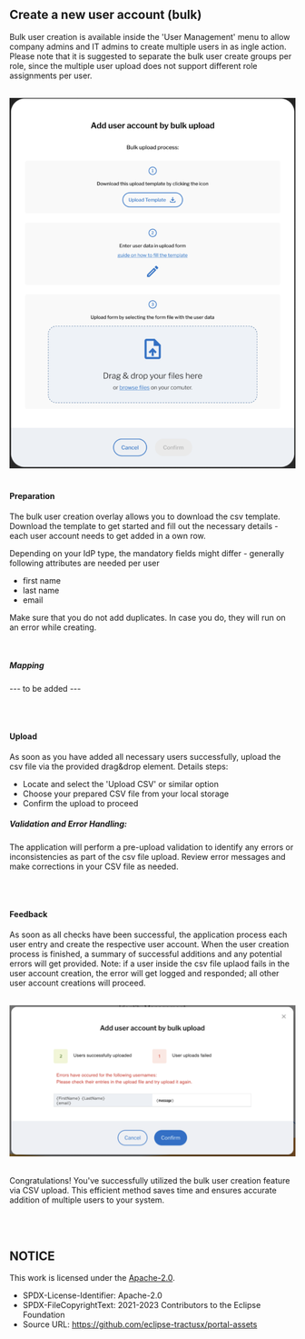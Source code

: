 ## Create a new user account (bulk)

Bulk user creation is available inside the 'User Management' menu to allow company admins and IT admins to create multiple users in as ingle action.
Please note that it is suggested to separate the bulk user create groups per role, since the multiple user upload does not support different role assignments per user.

<br>

<img width="580" alt="image" src="/docs/static/create-user-bulk.png">

<br>
<br>

#### Preparation
The bulk user creation overlay allows you to download the csv template.
Download the template to get started and fill out the necessary details - each user account needs to get added in a own row.

Depending on your IdP type, the mandatory fields might differ - generally following attributes are needed per user

* first name
* last name
* email

Make sure that you do not add duplicates. In case you do, they will run on an error while creating.

<br>

##### Mapping

--- to be added ---

<br>
<br>

#### Upload

As soon as you have added all necessary users successfully, upload the csv file via the provided drag&drop element.
Details steps:

* Locate and select the 'Upload CSV' or similar option
* Choose your prepared CSV file from your local storage
* Confirm the upload to proceed


##### Validation and Error Handling:

The application will perform a pre-upload validation to identify any errors or inconsistencies as part of the csv file upload.
Review error messages and make corrections in your CSV file as needed.

<br>
<br>


#### Feedback

As soon as all checks have been successful, the application process each user entry and create the respective user account. When the user creation process is finished, a summary of successful additions and any potential errors will get provided.
Note: if a user inside the csv file uplaod fails in the user account creation, the error will get logged and responded; all other user account creations will proceed.

<br>

<img width="593" alt="image" src="/docs/static/create-user-bulk-feedback.png">

<br>
<br>

Congratulations! You've successfully utilized the bulk user creation feature via CSV upload. This efficient method saves time and ensures accurate addition of multiple users to your system.

<br>
<br>

## NOTICE

This work is licensed under the [Apache-2.0](https://www.apache.org/licenses/LICENSE-2.0).

- SPDX-License-Identifier: Apache-2.0
- SPDX-FileCopyrightText: 2021-2023 Contributors to the Eclipse Foundation
- Source URL: https://github.com/eclipse-tractusx/portal-assets
